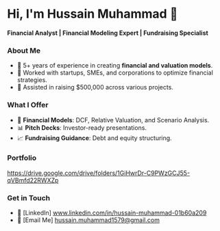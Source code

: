 # Hi, I'm Hussain Muhammad 👋  
**Financial Analyst | Financial Modeling Expert | Fundraising Specialist**  

### About Me  
- 🌟 5+ years of experience in creating **financial and valuation models**.  
- 💼 Worked with startups, SMEs, and corporations to optimize financial strategies.  
- 🚀 Assisted in raising $500,000 across various projects.  

### What I Offer  
- 🧾 **Financial Models**: DCF, Relative Valuation, and Scenario Analysis.  
- 📊 **Pitch Decks**: Investor-ready presentations.  
- 📈 **Fundraising Guidance**: Debt and equity structuring.  

### Portfolio  
https://drive.google.com/drive/folders/1GiHwrDr-C9PWzGCJ55-qVBmfd22RWXZp

### Get in Touch  
- 💼 [LinkedIn] www.linkedin.com/in/hussain-muhammad-01b60a209
- 📧 [Email Me] hussain.muhammad1579@gmail.com
